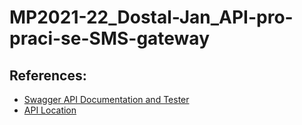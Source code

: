 # MP2021-22_Dostal-Jan_API-pro-praci-se-SMS-gateway

## References:
* [Swagger API Documentation and Tester](https://liberec.cliquo.cz/php/smsgateway/swagger/)
* [API Location](https://liberec.cliquo.cz/smsgateway/api)
